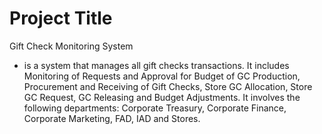 # Project Title
Gift Check Monitoring System
- is a system that manages all gift checks transactions. It includes Monitoring of Requests and Approval for Budget of GC Production, Procurement and Receiving of Gift Checks, Store GC Allocation, Store GC Request, GC Releasing and Budget Adjustments. It involves the following departments: Corporate Treasury, Corporate Finance, Corporate Marketing, FAD, IAD and Stores.
